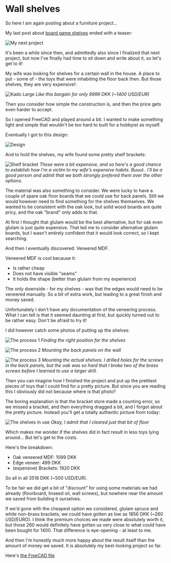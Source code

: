 # Wall shelves

So here I am again posting about a furniture project...

My last post about [board game shelves](board-game-shelves.html) ended with a teaser:

![My next project](next-project.png)

It's been a while since then, and admittedly also since I finalized that next project, but now I've finally had time to sit down and write about it, so let's get to it!

My wife was looking for shelves for a certain wall in the house. A place to put - some of - the toys that were inhabiting the floor back then. But those shelves, they are very expensive!:

![Kado Large](kado-large.png)
_Like this bargain for only 9999 DKK (~1400 USD/EUR)_

Then you consider how simple the construction is, and then the price gets even harder to accept.

So I opened FreeCAD and played around a bit. I wanted to make something light and simple that wouldn't be too hard to built for a hobbyist as myself.

Eventually I got to this design:

![Design](design.png)

And to hold the shelves, my wife found some pretty shelf brackets:

![Shelf bracket](shelf-bracket.png)
_These were a bit expensive, and so here's a good chance to establish how I'm a victim to my wife's expensive habits. Buuut.. I'll be a good person and admit that we both strongly prefered them over the other options._

The material was also something to consider. We were lucky to have a couple of spare oak floor boards that we could use for back panels. Still we would however need to find something for the shelves themselves. We wanted to be consistent with the oak look, but solid wood boards are quite pricy, and the oak "brand" only adds to that.

At first I thought that glulam would be the best alternative, but for oak even glulam is just quite expensive. That led me to consider alternative glulam boards, but I wasn't entirely confident that it would look correct, so I kept searching.

And then I eventually discovered: Veneered MDF.

Veneered MDF is cool because it:

- Is rather cheap
- Does not have visible "seams"
- It holds the shape (better than glulam from my experience)

The only downside - for my shelves - was that the edges would need to be veneered manually. So a bit of extra work, but leading to a great finish and money saved.

Unfortunately I don't have any documentation of the veneering process. What I can tell is that it seemed daunting at first, but quickly turned out to be rather easy. Don't be afraid to try it!

I did however catch some photos of putting up the shelves:

![The process 1](process-1.jpg)
_Finding the right position for the shelves_

![The process 2](process-2.jpg)
_Mounting the back panels on the wall_

![The process 3](process-3.jpg)
_Mounting the actual shelves. I drilled holes for the screws in the back panels, but the oak was so hard that I broke two of the brass screws before I learned to use a larger drill._

Then you can imagine how I finished the project and put up the prettiest pieces of toys that I could find for a pretty picture. But since you are reading this I obviously did not because where is that photo?

The boring explanation is that the bracket store made a counting error, so we missed a bracket, and then everything dragged a bit, and I forgot about the pretty picture. Instead you'll get a totally authentic picture from today:

![The shelves in use](shelves.jpg)
_Okay, I admit that I cleared just that bit of floor_

Which makes me wonder if the shelves did in fact result in less toys lying around... But let's get to the costs.

Here's the breakdown:

- Oak veneered MDF: 1099 DKK
- Edge veneer: 499 DKK
- (expensive) Brackets: 1920 DKK

So all in all 3518 DKK (~500 USD/EUR).

To be fair we did get a bit of "discount" for using some materials we had already (floorboard, linseed oil, wall screws), but nowhere near the amount we saved from building it ourselves.

If we'd gone with the cheapest option we considered, glulam spruce and white non-brass brackets, we could have gotten as low as 1856 DKK (~260 USD/EURO). I think the premium choices we made were absolutely worth it, but those 260 would definitely have gotten us very close to what could have been bought for 1400. That difference is eye-opening - at least to me.

And then I'm honestly much more happy about the result itself than the amount of money we saved. It is absolutely my best-looking project so far.

Here's [the FreeCAD file](shelves.FCStd)

